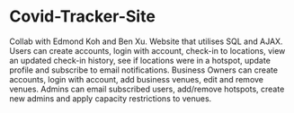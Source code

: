 # Covid-Tracker-Site
Collab with Edmond Koh and Ben Xu.
Website that utilises SQL and AJAX.
Users can create accounts, login with account, check-in to locations, view an updated check-in history, see if locations were in a hotspot, update profile and subscribe to email notifications.
Business Owners can create accounts, login with account, add business venues, edit and remove venues.
Admins can email subscribed users, add/remove hotspots, create new admins and apply capacity restrictions to venues.
